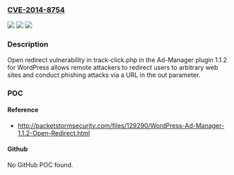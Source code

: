 ### [CVE-2014-8754](https://cve.mitre.org/cgi-bin/cvename.cgi?name=CVE-2014-8754)
![](https://img.shields.io/static/v1?label=Product&message=n%2Fa&color=blue)
![](https://img.shields.io/static/v1?label=Version&message=n%2Fa&color=blue)
![](https://img.shields.io/static/v1?label=Vulnerability&message=n%2Fa&color=brighgreen)

### Description

Open redirect vulnerability in track-click.php in the Ad-Manager plugin 1.1.2 for WordPress allows remote attackers to redirect users to arbitrary web sites and conduct phishing attacks via a URL in the out parameter.

### POC

#### Reference
- http://packetstormsecurity.com/files/129290/WordPress-Ad-Manager-1.1.2-Open-Redirect.html

#### Github
No GitHub POC found.

